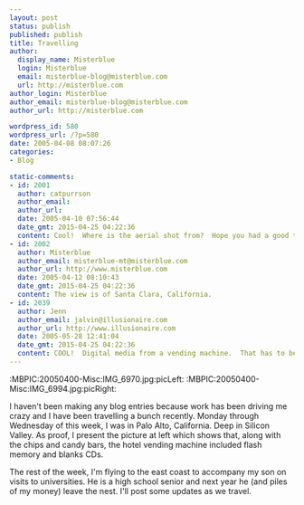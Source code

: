 ```yaml
---
layout: post
status: publish
published: publish
title: Travelling
author:
  display_name: Misterblue
  login: Misterblue
  email: misterblue-blog@misterblue.com
  url: http://misterblue.com
author_login: Misterblue
author_email: misterblue-blog@misterblue.com
author_url: http://misterblue.com

wordpress_id: 580
wordpress_url: /?p=580
date: 2005-04-08 08:07:26
categories:
- Blog

static-comments:
- id: 2001
  author: catpurrson
  author_email: 
  author_url: 
  date: 2005-04-10 07:56:44
  date_gmt: 2015-04-25 04:22:36
  content: Cool!  Where is the aerial shot from?  Hope you had a good trip to the universities.  Your son must be getting excited as graduation draws near!
- id: 2002
  author: Misterblue
  author_email: misterblue-mt@misterblue.com
  author_url: http://www.misterblue.com
  date: 2005-04-12 08:10:43
  date_gmt: 2015-04-25 04:22:36
  content: The view is of Santa Clara, California.
- id: 2039
  author: Jenn
  author_email: jalvin@illusionaire.com
  author_url: http://www.illusionaire.com
  date: 2005-05-28 12:41:04
  date_gmt: 2015-04-25 04:22:36
  content: COOL!  Digital media from a vending machine.  That has to be one of the best ideas I've ever heard of.  Hooray for instant gratification!
---
```

:MBPIC:20050400-Misc:IMG_6970.jpg:picLeft:
:MBPIC:20050400-Misc:IMG_6994.jpg:picRight:
<p>
I haven't been making any blog entries because work has been driving me crazy and I have been travelling a bunch recently.
Monday through Wednesday of this week, I was in Palo Alto, California.
Deep in Silicon Valley.
As proof, I present the picture at left which shows that, along with the chips and candy bars, the hotel vending machine included flash memory and blanks CDs.
</p>
<p>
The rest of the week, I'm flying to the east coast to accompany my son on visits to universities.
He is a high school senior and next year he (and piles of my money) leave the nest.
I'll post some updates as we travel.
</p>

